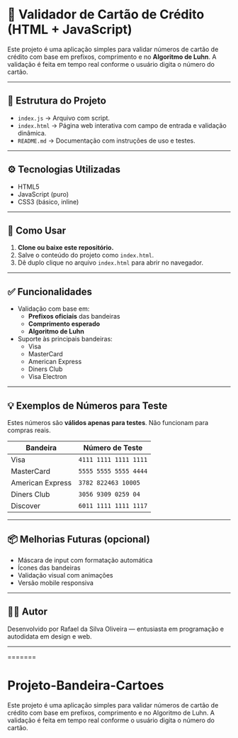 # 🧾 Validador de Cartão de Crédito (HTML + JavaScript)

Este projeto é uma aplicação simples para validar números de cartão de crédito com base em prefixos, comprimento e no **Algoritmo de Luhn**. A validação é feita em tempo real conforme o usuário digita o número do cartão.

---

## 📁 Estrutura do Projeto

- `index.js` → Arquivo com script.
- `index.html` → Página web interativa com campo de entrada e validação dinâmica.
- `README.md` → Documentação com instruções de uso e testes.

---

## ⚙️ Tecnologias Utilizadas

- HTML5
- JavaScript (puro)
- CSS3 (básico, inline)

---

## 🚀 Como Usar

1. **Clone ou baixe este repositório.**
2. Salve o conteúdo do projeto como `index.html`.
3. Dê duplo clique no arquivo `index.html` para abrir no navegador.

---

## ✅ Funcionalidades

- Validação com base em:
  - **Prefixos oficiais** das bandeiras
  - **Comprimento esperado**
  - **Algoritmo de Luhn**
- Suporte às principais bandeiras:
  - Visa
  - MasterCard
  - American Express
  - Diners Club
  - Visa Electron

---

## 💡 Exemplos de Números para Teste

Estes números são **válidos apenas para testes**. Não funcionam para compras reais.

| Bandeira        | Número de Teste         |
|-----------------|--------------------------|
| Visa            | `4111 1111 1111 1111`    |
| MasterCard      | `5555 5555 5555 4444`    |
| American Express| `3782 822463 10005`      |
| Diners Club     | `3056 9309 0259 04`      |
| Discover        | `6011 1111 1111 1117`    |

---

## 📦 Melhorias Futuras (opcional)

- Máscara de input com formatação automática
- Ícones das bandeiras
- Validação visual com animações
- Versão mobile responsiva

---

## 🧑‍💻 Autor

Desenvolvido por Rafael da Silva Oliveira — entusiasta em programação e autodidata em design e web.

---
=======
# Projeto-Bandeira-Cartoes
Este projeto é uma aplicação simples para validar números de cartão de crédito com base em prefixos, comprimento e no Algoritmo de Luhn. A validação é feita em tempo real conforme o usuário digita o número do cartão.
